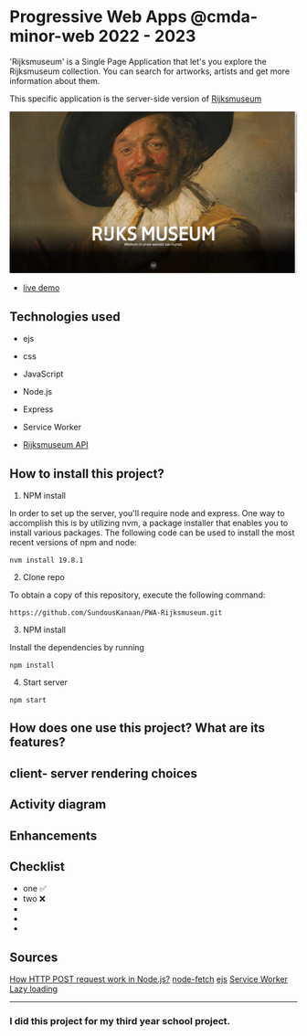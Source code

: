 # Progressive Web Apps @cmda-minor-web 2022 - 2023

'Rijksmuseum' is a Single Page Application that let's you explore the Rijksmuseum collection. You can search for artworks, artists and get more information about them.

This specific application is the server-side version of [Rijksmuseum](https://github.com/SundousKanaan/Rijksmuseum)

<img src="./readmeImages/homescreen.png" alt="screen shot for the home page of the app.">

- [live demo](https://pwa-rijksmuseum-production.up.railway.app/)

## Technologies used
- ejs
- css
- JavaScript
- Node.js
- Express
- Service Worker

- [Rijksmuseum API](https://www.rijksmuseum.nl/nl/onderzoek/onderzoek-doen/data)

## How to install this project? 

1. NPM install

In order to set up the server, you'll require node and express. One way to accomplish this is by utilizing nvm, a package installer that enables you to install various packages. The following code can be used to install the most recent versions of npm and node:

```
nvm install 19.8.1
```

2. Clone repo

To obtain a copy of this repository, execute the following command:

```
https://github.com/SundousKanaan/PWA-Rijksmuseum.git
```

3. NPM install

Install the dependencies by running

```
npm install 
```

4. Start server

```
npm start
```



## How does one use this project? What are its features?

## client- server rendering choices

## Activity diagram

## Enhancements

## Checklist
- one ✅
- two ❌
-
-
-

## Sources
[How HTTP POST request work in Node.js?](https://www.geeksforgeeks.org/how-http-post-request-work-in-node-js/)
[node-fetch](https://www.npmjs.com/package/node-fetch)
[ejs](https://ejs.co/)
[Service Worker](https://googlechrome.github.io/samples/service-worker/basic/)
[Lazy loading](https://developer.mozilla.org/en-US/docs/Web/Performance/Lazy_loading)


---
### I did this project for my third year school project.



<!-- Here are some hints for your project! -->

<!-- Start out with a title and a description -->

<!-- Add a nice image here at the end of the week, showing off your shiny frontend 📸 -->

<!-- Add a link to your live demo in Github Pages 🌐-->

<!-- replace the code in the /docs folder with your own, so you can showcase your work with GitHub Pages 🌍 -->

<!-- Maybe a table of contents here? 📚 -->

<!-- ☝️ replace this description with a description of your own work -->

<!-- How about a section that describes how to install this project? 🤓 -->

<!-- ...but how does one use this project? What are its features 🤔 -->

<!-- ...you should implement an explanation of client- server rendering choices 🍽 -->

<!-- ...and an activity diagram including the Service Worker 📈 -->

<!-- This would be a good place for a list of enhancements to optimize the critical render path implemented your app  -->

<!-- Maybe a checklist of done stuff and stuff still on your wishlist? ✅ -->

<!-- We all stand on the shoulders of giants, please link all the sources you used in to create this project. -->

<!-- How about a license here? When in doubt use GNU GPL v3. 📜  -->
